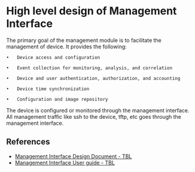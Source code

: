 High level design of Management Interface
============================

The primary goal of the management module is to facilitate the management of device. It provides the following:

	•	Device access and configuration
	
	•	Event collection for monitoring, analysis, and correlation
	
	•	Device and user authentication, authorization, and accounting
	
	•	Device time synchronization
	
	•	Configuration and image repository
	

The device is configured or monitored through the management interface. All management traffic like ssh to the device, tftp, etc goes through the management interface.  
 

References
----------
* [Management Interface Design Document - TBL](http://www.openswitch.net/docs/mgmt-intf)
* [Management Interface User guide - TBL](http://www.openswitch.net/docs/mgmt-intf)

